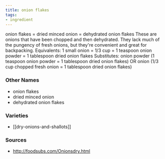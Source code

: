 ```yaml
---
title: onion flakes
tags:
- ingredient
---
```

onion flakes = dried minced onion = dehydrated onion flakes These are onions that have been chopped and then dehydrated. They lack much of the pungency of fresh onions, but they're convenient and great for backpacking. Equivalents: 1 small onion = 1/3 cup = 1 teaspoon onion powder = 1 tablespoon dried onion flakes Substitutes: onion powder (1 teaspoon onion powder = 1 tablespoon dried onion flakes) OR onion (1/3 cup chopped fresh onion = 1 tablespoon dried onion flakes)

### Other Names

* onion flakes
* dried minced onion
* dehydrated onion flakes

### Varieties

* [[dry-onions-and-shallots]]

### Sources
* http://foodsubs.com/Onionsdry.html
